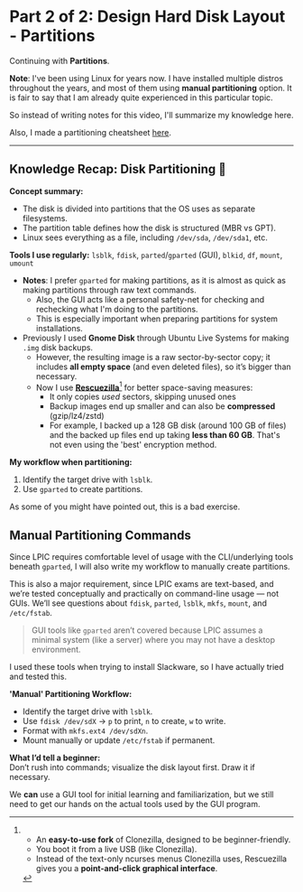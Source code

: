 # Part 2 of 2: Design Hard Disk Layout - Partitions
Continuing with **Partitions**.

**Note**: I've been using Linux for years now. I have installed multiple distros throughout the years, and most of them using **manual partitioning** option. It is fair to say that I am already quite experienced in this particular topic. 

So instead of writing notes for this video, I'll summarize my knowledge here.

Also, I made a partitioning cheatsheet [here](/References/partition-cheat-sheet.md).

---

## Knowledge Recap: Disk Partitioning 🧠

**Concept summary:**
- The disk is divided into partitions that the OS uses as separate filesystems.
- The partition table defines how the disk is structured (MBR vs GPT).
- Linux sees everything as a file, including `/dev/sda`, `/dev/sda1`, etc.

**Tools I use regularly:** `lsblk`, `fdisk`, `parted`/`gparted` (GUI), `blkid`, `df`, `mount`, `umount`
- **Notes**: I prefer `gparted` for making partitions, as it is almost as quick as making partitions through raw text commands. 
	- Also, the GUI acts like a personal safety-net for checking and rechecking what I'm doing to the partitions. 
	- This is especially important when preparing partitions for system installations.
- Previously I used **Gnome Disk** through Ubuntu Live Systems for making `.img` disk backups.
	- However, the resulting image is a raw sector-by-sector copy; it includes **all empty space** (and even deleted files), so it’s bigger than necessary.
	- Now I use **[Rescuezilla](https://rescuezilla.com/)**[^1] for better space-saving measures:
		- It only copies _used_ sectors, skipping unused ones
		- Backup images end up smaller and can also be **compressed** (gzip/lz4/zstd)
		- For example, I backed up a 128 GB disk (around 100 GB of files) and the backed up files end up taking **less than 60 GB**. That's not even using the 'best' encryption method.
    
**My workflow when partitioning:**
1. Identify the target drive with `lsblk`.
2. Use `gparted` to create partitions.

As some of you might have pointed out, this is a bad exercise.

## Manual Partitioning Commands
Since LPIC requires comfortable level of usage with the CLI/underlying tools beneath `gparted`, I will also write my workflow to manually create partitions.

This is also a major requirement, since LPIC exams are text-based, and we’re tested conceptually and practically on command-line usage — not GUIs. We’ll see questions about `fdisk`, `parted`, `lsblk`, `mkfs`, `mount`, and `/etc/fstab`.  
> GUI tools like `gparted` aren’t covered because LPIC assumes a minimal system (like a server) where you may not have a desktop environment.

I used these tools when trying to install Slackware, so I have actually tried and tested this.

**'Manual' Partitioning Workflow:**
- Identify the target drive with `lsblk`.
- Use `fdisk /dev/sdX` → `p` to print, `n` to create, `w` to write.
- Format with `mkfs.ext4 /dev/sdXn`.
- Mount manually or update `/etc/fstab` if permanent.

**What I’d tell a beginner:**  
Don’t rush into commands; visualize the disk layout first. Draw it if necessary. 

We **can** use a GUI tool for initial learning and familiarization, but we still need to get our hands on the actual tools used by the GUI program.

[^1]: - An **easy-to-use fork** of Clonezilla, designed to be beginner-friendly.
	- You boot it from a live USB (like Clonezilla).
	- Instead of the text-only ncurses menus Clonezilla uses, Rescuezilla gives you a **point-and-click graphical interface**.
